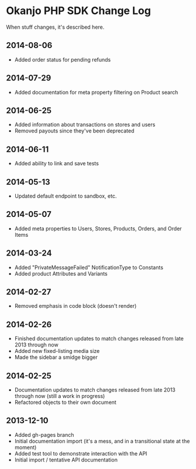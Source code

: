
# Okanjo PHP SDK Change Log

When stuff changes, it's described here.

## 2014-08-06
 * Added order status for pending refunds

## 2014-07-29
 * Added documentation for meta property filtering on Product search

## 2014-06-25
 * Added information about transactions on stores and users
 * Removed payouts since they've been deprecated

## 2014-06-11
 * Added ability to link and save tests

## 2014-05-13
 * Updated default endpoint to sandbox, etc.

## 2014-05-07
 * Added meta properties to Users, Stores, Products, Orders, and Order Items

## 2014-03-24
 * Added "PrivateMessageFailed" NotificationType to Constants
 * Added product Attributes and Variants

## 2014-02-27
 * Removed emphasis in code block (doesn't render)

## 2014-02-26
 * Finished documentation updates to match changes released from late 2013 through now
 * Added new fixed-listing media size
 * Made the sidebar a smidge bigger

## 2014-02-25
 * Documentation updates to match changes released from late 2013 through now (still a work in progress)
 * Refactored objects to their own document

## 2013-12-10
 * Added gh-pages branch
 * Initial documentation import (it's a mess, and in a transitional state at the moment)
 * Added test tool to demonstrate interaction with the API
 * Initial import / tentative API documentation